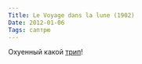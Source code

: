 ```yaml
---
Title: Le Voyage dans la lune (1902)
Date: 2012-01-06
Tags: саптрю
---
```


Охуенный какой [трип](http://www.nowness.com/media/embedvideo?itemid=1786&amp;issueid=1818)!
